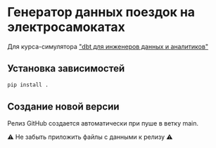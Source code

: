 # Генератор данных поездок на электросамокатах

Для курса-симулятора ["dbt для инженеров данных и аналитиков"](https://inzhenerka.tech/dbt)

## Установка зависимостей

```bash
pip install .
```

## Создание новой версии

Релиз GitHub создается автоматически при пуше в ветку main.

⚠️ Не забыть приложить файлы с данными к релизу ⚠️

